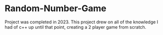 # Random-Number-Game
Project was completed in 2023. This project drew on all of the knowledge I had of c++ up until that point, creating a 2 player game from scratch.
